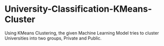 # University-Classification-KMeans-Cluster
 Using KMeans Clustering, the given Machine Learning Model tries to cluster Universities into two groups, Private and Public.
